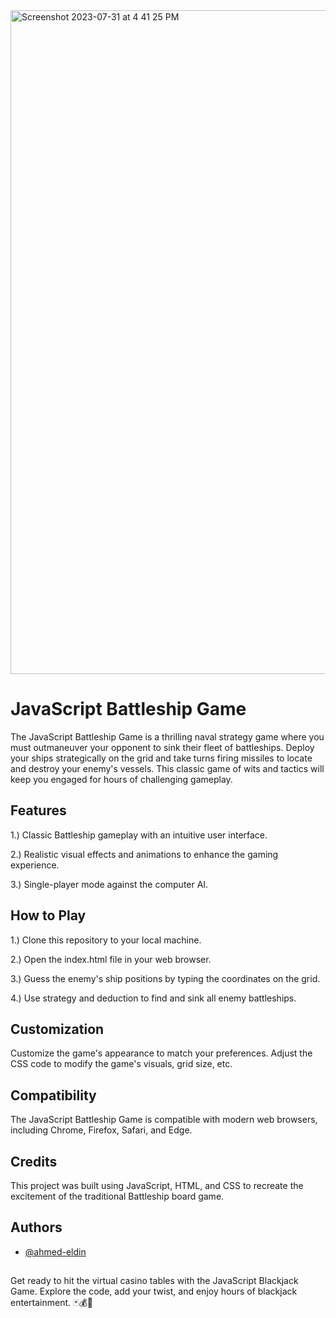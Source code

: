 
<img width="1062" alt="Screenshot 2023-07-31 at 4 41 25 PM" src="https://github.com/ahmed-eldin/battleship-game/assets/111728755/5316747c-aa51-48d9-9f85-b41281940015">

# JavaScript Battleship Game

The JavaScript Battleship Game is a thrilling naval strategy game where you must outmaneuver your opponent to sink their fleet of battleships. Deploy your ships strategically on the grid and take turns firing missiles to locate and destroy your enemy's vessels. This classic game of wits and tactics will keep you engaged for hours of challenging gameplay.

## Features

1.) Classic Battleship gameplay with an intuitive user interface.

2.) Realistic visual effects and animations to enhance the gaming experience.

3.) Single-player mode against the computer AI.
## How to Play

1.) Clone this repository to your local machine.

2.) Open the index.html file in your web browser.

3.) Guess the enemy's ship positions by typing the coordinates on the grid.

4.) Use strategy and deduction to find and sink all enemy battleships.
## Customization

Customize the game's appearance to match your preferences. Adjust the CSS code to modify the game's visuals, grid size, etc.


## Compatibility

The JavaScript Battleship Game is compatible with modern web browsers, including Chrome, Firefox, Safari, and Edge.


## Credits

This project was built using JavaScript, HTML, and CSS to recreate the excitement of the traditional Battleship board game.
## Authors

- [@ahmed-eldin](https://www.github.com/ahmed-eldin)

##  

Get ready to hit the virtual casino tables with the JavaScript Blackjack Game. Explore the code, add your twist, and enjoy hours of blackjack entertainment. 🃏💰🎲
